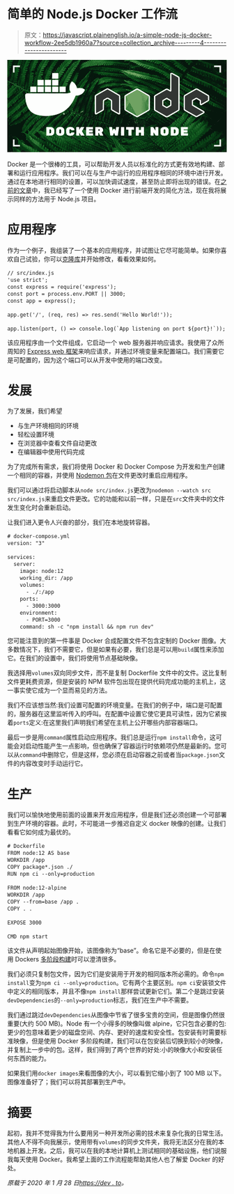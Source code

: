 # 简单的 Node.js Docker 工作流

> 原文：<https://javascript.plainenglish.io/a-simple-node-js-docker-workflow-2ee5db1960a7?source=collection_archive---------4----------------------->

![](img/e9564a2849b5b5ffd187e3fa42cd6188.png)

Docker 是一个很棒的工具，可以帮助开发人员以标准化的方式更有效地构建、部署和运行应用程序。我们可以在与生产中运行的应用程序相同的环境中进行开发。通过在本地进行相同的设置，可以加快调试速度，甚至防止即将出现的错误。在[之前的文章](https://dev.to/blacksonic/frontend-development-with-docker-simplified-254i)中，我已经写了一个使用 Docker 进行前端开发的简化方法，现在我将展示同样的方法用于 Node.js 项目。

# 应用程序

作为一个例子，我组装了一个基本的应用程序，并试图让它尽可能简单。如果你喜欢自己试验，你可以[克隆库](https://github.com/blacksonic/node-docker-workflow)并开始修改，看看效果如何。

```
// src/index.js
'use strict';
const express = require('express');
const port = process.env.PORT || 3000;
const app = express();

app.get('/', (req, res) => res.send('Hello World!'));

app.listen(port, () => console.log(`App listening on port ${port}!`));
```

该应用程序由一个文件组成，它启动一个 web 服务器并响应请求。我使用了众所周知的 [Express web 框架](https://expressjs.com/)来响应请求，并通过环境变量来配置端口。我们需要它是可配置的，因为这个端口可以从开发中使用的端口改变。

# 发展

为了发展，我们希望

*   与生产环境相同的环境
*   轻松设置环境
*   在浏览器中查看文件自动更改
*   在编辑器中使用代码完成

为了完成所有需求，我们将使用 Docker 和 Docker Compose 为开发和生产创建一个相同的容器，并使用 [Nodemon 包](https://nodemon.io/)在文件更改时重启应用程序。

我们可以通过将启动脚本从`node src/index.js`更改为`nodemon --watch src src/index.js`来重启文件更改。它的功能和以前一样，只是在`src`文件夹中的文件发生变化时会重新启动。

让我们进入更令人兴奋的部分，我们在本地旋转容器。

```
# docker-compose.yml
version: "3"

services:
  server:
    image: node:12
    working_dir: /app
    volumes:
      - ./:/app
    ports:
      - 3000:3000
    environment:
      - PORT=3000
    command: sh -c "npm install && npm run dev"
```

您可能注意到的第一件事是 Docker 合成配置文件不包含定制的 Docker 图像。大多数情况下，我们不需要它，但是如果有必要，我们总是可以用`build`属性来添加它。在我们的设置中，我们将使用节点基础映像。

我选择用`volumes`双向同步文件，而不是复制 Dockerfile 文件中的文件。这比复制文件更耗费资源，但是安装的 NPM 软件包出现在提供代码完成功能的主机上，这一事实使它成为一个显而易见的方法。

我们不应该想当然:我们设置可配置的环境变量。在我们的例子中，端口是可配置的，服务器在这里监听传入的呼叫。在配置中设置它使它更具可读性，因为它紧挨着`ports`定义:在这里我们声明我们希望在主机上公开哪些内部容器端口。

最后一步是用`command`属性启动应用程序。我们总是运行`npm install`命令，这可能会对启动性能产生一点影响，但也确保了容器运行时依赖项仍然是最新的。您可以从`command`中删除它，但是这样，您必须在启动容器之前或者当`package.json`文件的内容改变时手动运行它。

# 生产

我们可以愉快地使用前面的设置来开发应用程序，但是我们还必须创建一个可部署到生产环境的容器。此时，不可能进一步推迟自定义 docker 映像的创建。让我们看看它如何成为最优的。

```
# Dockerfile
FROM node:12 AS base
WORKDIR /app
COPY package*.json ./
RUN npm ci --only=production

FROM node:12-alpine
WORKDIR /app
COPY --from=base /app .
COPY . .

EXPOSE 3000

CMD npm start
```

该文件从声明起始图像开始，该图像称为“base”。命名它是不必要的，但是在使用 Dockers [多阶段构建](https://docs.docker.com/develop/develop-images/multistage-build/)时可以澄清很多。

我们必须只复制包文件，因为它们是安装用于开发的相同版本所必需的。命令`npm install`变为`npm ci --only=production`。它有两个主要区别。`npm ci`安装锁文件中定义的相同版本，并且不像`npm install`那样尝试更新它们。第二个是跳过安装`devDependencies`的`--only=production`标志，我们在生产中不需要。

我们通过跳过`devDependencies`从图像中节省了很多宝贵的空间，但是图像仍然很重要(大约 500 MB)。Node 有一个小得多的映像叫做 alpine，它只包含必要的包:更少的包意味着更少的磁盘空间、内存、更好的速度和安全性。包安装有时需要标准映像，但是使用 Docker 多阶段构建，我们可以在包安装后切换到较小的映像，并复制上一步中的包。这样，我们得到了两个世界的好处:小的映像大小和安装任何东西的能力。

如果我们用`docker images`来看图像的大小，可以看到它缩小到了 100 MB 以下。图像准备好了；我们可以将其部署到生产中。

# 摘要

起初，我并不觉得我为什么要用另一种开发所必需的技术来复杂化我的日常生活。其他人不得不向我展示，使用带有`volumes`的同步文件夹，我将无法区分在我的本地机器上开发。之后，我可以在我的本地计算机上测试相同的基础设施，他们说服我每天使用 Docker。我希望上面的工作流程能帮助其他人也了解爱 Docker 的好处。

*原载于 2020 年 1 月 28 日*[*https://dev . to*](https://dev.to/blacksonic/a-simple-node-js-docker-workflow-18dh)*。*